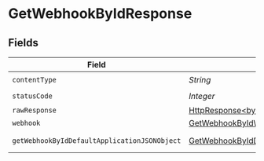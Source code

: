# GetWebhookByIdResponse


## Fields

| Field                                                                                                                    | Type                                                                                                                     | Required                                                                                                                 | Description                                                                                                              |
| ------------------------------------------------------------------------------------------------------------------------ | ------------------------------------------------------------------------------------------------------------------------ | ------------------------------------------------------------------------------------------------------------------------ | ------------------------------------------------------------------------------------------------------------------------ |
| `contentType`                                                                                                            | *String*                                                                                                                 | :heavy_check_mark:                                                                                                       | N/A                                                                                                                      |
| `statusCode`                                                                                                             | *Integer*                                                                                                                | :heavy_check_mark:                                                                                                       | N/A                                                                                                                      |
| `rawResponse`                                                                                                            | [HttpResponse<byte[]>](https://docs.oracle.com/en/java/javase/11/docs/api/java.net.http/java/net/http/HttpResponse.html) | :heavy_minus_sign:                                                                                                       | N/A                                                                                                                      |
| `webhook`                                                                                                                | [GetWebhookByIdWebhook](../../models/operations/GetWebhookByIdWebhook.md)                                                | :heavy_minus_sign:                                                                                                       | A webhook                                                                                                                |
| `getWebhookByIdDefaultApplicationJSONObject`                                                                             | [GetWebhookByIdDefaultApplicationJSON](../../models/operations/GetWebhookByIdDefaultApplicationJSON.md)                  | :heavy_minus_sign:                                                                                                       | Error response.                                                                                                          |